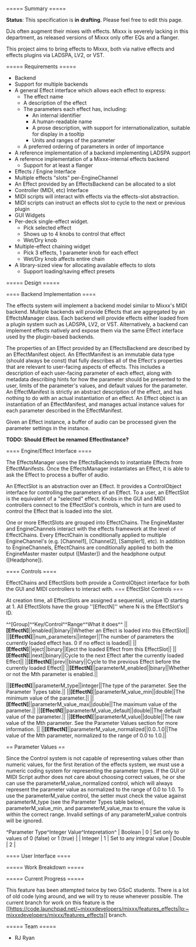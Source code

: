 ===== Summary =====

**Status**: This specification is **in drafting**. Please feel free to edit this page.

DJs often augment their mixes with effects. Mixxx is severely lacking in this department, as released versions of Mixxx only offer EQs and a flanger.

This project aims to bring effects to Mixxx, both via native effects and effects plugins via LADSPA, LV2, or VST.

===== Requirements =====

  * Backend
  * Support for multiple backends
  * A general Effect interface which allows each effect to express:
      * The effect name
      * A description of the effect
      * The parameters each effect has, including:
        * An internal identifier
        * A human-readable name
        * A prose description, with support for internationalization, suitable for display in a tooltip
        * Units and ranges of the parameter
      * A preferred ordering of parameters in order of importance
  * A reference implementation of a backend implementing LADSPA support
  * A reference implementation of a Mixxx-internal effects backend
      * Support for at least a flanger
  * Effects / Engine Interface
  * Multiple effects "slots" per-EngineChannel
  * An Effect provided by an EffectsBackend can be allocated to a slot
  * Controller (MIDI, etc) Interface
  * MIDI scripts will interact with effects via the effects-slot abstraction.
  * MIDI scripts can instruct an effects slot to cycle to the next or previous plugin
  * GUI Widgets
  * Per-deck single-effect widget. 
      * Pick selected effect
      * Shows up to 4 knobs to control that effect
      * Wet/Dry knob
  * Multiple-effect chaining widget
      * Pick 3 effects, 1 parameter knob for each effect
      * Wet/Dry knob affects entire chain 
  * A library-sized view for allocating available effects to slots
      * Support loading/saving effect presets

===== Design =====

==== Backend Implementation ====

The effects system will implement a backend model similar to Mixxx's MIDI backend. Multiple backends will provide Effects that are aggregated by an EffectsManager class. Each backend will provide effects either loaded from a plugin system such as LADSPA, LV2, or VST. Alternatively, a backend can implement effects natively and expose them via the same Effect interface used by the plugin-based backends.

The properties of an Effect provided by an EffectsBackend are described by an EffectManifest object. An EffectManifest is an immutable data type (should always be const) that fully describes all of the Effect's properties that are relevant to user-facing aspects of effects. This includes a description of each user-facing parameter of each effect, along with metadata describing hints for how the parameter should be presented to the user, limits of the parameter's values, and default values for the parameter. An EffectManifest is strictly an abstract description of the effect, and has nothing to do with an actual instantiation of an effect. An Effect object is an instantiation of an EffectManifest, and manages actual instance values for each parameter described in the EffectManifest. 

Given an Effect instance, a buffer of audio can be processed given the parameter settings in the instance. 

**TODO: Should Effect be renamed EffectInstance?**


==== Engine/Effect Interface ====

The EffectsManager uses the EffectsBackends to instantiate Effects from EffectManifests. Once the EffectsManager instantiates an Effect, it is able to ask the Effect to process a buffer of audio. 

An EffectSlot is an abstraction over an Effect. It provides a ControlObject interface for controlling the parameters of an Effect. To a user, an EffectSlot is the equivalent of a "selected" effect. Knobs in the GUI and MIDI controllers connect to the EffectSlot's controls, which in turn are used to control the Effect that is loaded into the slot. 

One or more EffectSlots are grouped into EffectChains. The EngineMaster and EngineChannels interact with the effects framework at the level of EffectChains. Every EffectChain is conditionally applied to multiple EngineChannel's (e.g. [Channel1], [Channel2], [Sampler1], etc). In addition to EngineChannels, EffectChains are conditionally applied to both the EngineMaster master output ([Master]) and the headphone output ([Headphone]). 


==== Controls ====

EffectChains and EffectSlots both provide a ControlObject interface for both the GUI and MIDI controllers to interact with. 
=== EffectSlot Controls ===

At creation time, all EffectSlots are assigned a sequential, unique ID starting at 1. All EffectSlots have the group ''[EffectN]'' where N is the EffectSlot's ID.

^^[Group]^^Key/Control^^Range^^What it does^^
||**[EffectN]**||enabled||binary||Whether an Effect is loaded into this EffectSlot||
||**[EffectN]**||num_parameters||integer||The number of parameters the currently loaded effect has. 0 if no effect is loaded||
||**[EffectN]**||eject||binary||Eject the loaded Effect from this EffectSlot||
||**[EffectN]**||next||binary||Cycle to the next Effect after the currently loaded Effect||
||**[EffectN]**||prev||binary||Cycle to the previous Effect before the currently loaded Effect||
||**[EffectN]**||parameterM_enabled||binary||Whether or not the Mth parameter is enabled.||

||**[EffectN]**||parameterM_type||integer||The type of the parameter. See the Parameter Types table.||
||**[EffectN]**||parameterM_value_min||double||The minimum value of the parameter.||
||**[EffectN]**||parameterM_value_max||double||The maximum value of the parameter.||
||**[EffectN]**||parameterM_value_default||double||The default value of the parameter.||
||**[EffectN]**||parameterM_value||double||The raw value of the Mth parameter. See the Parameter Values section for more information. ||
||**[EffectN]**||parameterM_value_normalized||0.0..1.0||The value of the Mth parameter, normalized to the range of 0.0 to 1.0.||

== Parameter Values ==

Since the Control system is not capable of representing values other than numeric values, for the first iteration of the effects system, we must use a numeric coding system for representing the parameter types. If the GUI or MIDI Script author does not care about choosing correct values, he or she can use the parameterM_value_normalized control, which will always represent the parameter value as normalized to the range of 0.0 to 1.0. To use the parameterM_value control, the setter must check the value against parameterM_type (see the Parameter Types table below), parameterM_value_min, and parameterM_value_max to ensure the value is within the correct range. Invalid settings of any parameterM_value controls will be ignored.

^Parameter Type^Integer Value^Intepretation^
| Boolean | 0 | Set only to values of 0 (false) or 1 (true) |
| Integer | 1 | Set to any integral value
| Double  | 2 |



==== User Interface ====



===== Work Breakdown =====


===== Current Progress =====

This feature has been attempted twice by two GSoC students. There is a lot of old code lying around, and we will try to reuse whenever possible. The current branch for work on this feature is the [[https://code.launchpad.net/~mixxxdevelopers/mixxx/features_effects|lp:~mixxxdevelopers/mixxx/features_effects]] branch.

===== Team =====

  * RJ Ryan


